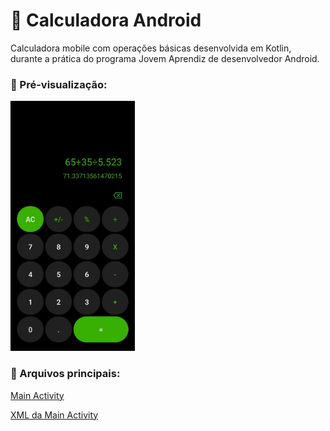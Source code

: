# 📱 Calculadora Android

Calculadora mobile com operações básicas desenvolvida em Kotlin, durante a prática do programa Jovem Aprendiz de desenvolvedor Android.

### 👀 Pré-visualização:
<img src="imgCalculadora.jpeg" height="400px">

### 🧐 Arquivos principais:

[Main Activity](app/src/main/java/com/example/calculadora/Main.kt)

[XML da Main Activity](app/src/main/res/layout/mainlayout.xml)
